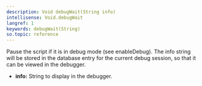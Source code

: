 ```yaml
---
description: Void debugWait(String info)
intellisense: Void.debugWait
langref: 1
keywords: debugWait(String)
so.topic: reference
---
```



Pause the script if it is in debug mode (see enableDebug). The info string will be stored in the database entry for the current debug session, so that it can be viewed in the debugger.



* **info:** String to display in the debugger.


